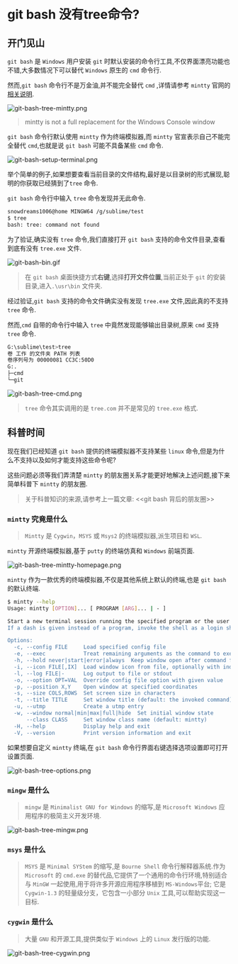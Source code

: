 # git bash 没有tree命令?

## 开门见山

`git bash` 是 `Windows` 用户安装 `git` 时默认安装的命令行工具,不仅界面漂亮功能也不错,大多数情况下可以替代 `Windows` 原生的 `cmd` 命令行.

然而,`git bash` 命令行不是万金油,并不能完全替代 `cmd` ,详情请参考 `mintty` 官网的[相关说明](https://mintty.github.io/#Compatibility).

![git-bash-tree-mintty.png](../images/git-bash-tree-mintty.png)

> mintty is not a full replacement for the Windows Console window

`git bash` 命令行默认使用 `mintty` 作为终端模拟器,而 `mintty` 官宣表示自己不能完全替代 `cmd`,也就是说 `git bash` 可能不具备某些 `cmd` 命令.

![git-bash-setup-terminal.png](../images/git-bash-setup-terminal.png)

举个简单的例子,如果想要查看当前目录的文件结构,最好是以目录树的形式展现,聪明的你获取已经猜到了`tree` 命令.

`git bash` 命令行中输入 `tree` 命令发现并无此命令.

```bash
snowdreams1006@home MINGW64 /g/sublime/test
$ tree
bash: tree: command not found
```

为了验证,确实没有 `tree` 命令,我们直接打开 `git bash` 支持的命令文件目录,查看到底有没有 `tree.exe` 文件.

![git-bash-bin.gif](../images/git-bash-bin.gif)

> 在 `git bash` 桌面快捷方式**右键**,选择**打开文件位置**,当前正处于 `git` 的安装目录,进入`.\usr\bin` 文件夹.

经过验证,`git bash` 支持的命令文件确实没有发现 `tree.exe` 文件,因此真的不支持 `tree` 命令.

然而,`cmd` 自带的命令行中输入 `tree` 中竟然发现能够输出目录树,原来 `cmd` 支持 `tree` 命令.

```bash
G:\sublime\test>tree
卷 工作 的文件夹 PATH 列表
卷序列号为 00000081 CC3C:50D0
G:.
├─cmd
└─git
```

![git-bash-tree-cmd.png](../images/git-bash-tree-cmd.png)

> `tree` 命令其实调用的是 `tree.com` 并不是常见的 `tree.exe` 格式.

## 科普时间

现在我们已经知道 `git bash` 提供的终端模拟器不支持某些 `linux` 命令,但是为什么不支持以及如何才能支持这些命令呢?


这些问题必须等我们弄清楚 `mintty` 的朋友圈关系才能更好地解决上述问题,接下来简单科普下 `mintty` 的朋友圈.

> 关于科普知识的来源,请参考上一篇文章: <<git bash 背后的朋友圈>>

### `mintty` 究竟是什么

> `Mintty` 是 `Cygwin`，`MSYS` 或 `Msys2` 的终端模拟器,派生项目和 `WSL`.

`mintty` 开源终端模拟器,基于 `putty` 的终端仿真和 `Windows` 前端页面.

![git-bash-tree-mintty-homepage.png](../images/git-bash-tree-mintty-homepage.png)

`mintty` 作为一款优秀的终端模拟器,不仅是其他系统上默认的终端,也是 `git bash` 的默认终端.

```bash
$ mintty --help
Usage: mintty [OPTION]... [ PROGRAM [ARG]... | - ]

Start a new terminal session running the specified program or the user's shell.
If a dash is given instead of a program, invoke the shell as a login shell.

Options:
  -c, --config FILE     Load specified config file
  -e, --exec            Treat remaining arguments as the command to execute
  -h, --hold never|start|error|always  Keep window open after command finishes
  -i, --icon FILE[,IX]  Load window icon from file, optionally with index
  -l, --log FILE|-      Log output to file or stdout
  -o, --option OPT=VAL  Override config file option with given value
  -p, --position X,Y    Open window at specified coordinates
  -s, --size COLS,ROWS  Set screen size in characters
  -t, --title TITLE     Set window title (default: the invoked command)
  -u, --utmp            Create a utmp entry
  -w, --window normal|min|max|full|hide  Set initial window state
      --class CLASS     Set window class name (default: mintty)
  -H, --help            Display help and exit
  -V, --version         Print version information and exit
```

如果想要自定义 `mintty` 终端,在 `git bash` 命令行界面右键选择选项设置即可打开设置页面.

![git-bash-tree-options.png](../images/git-bash-tree-options.png)

### `mingw` 是什么

> `mingw` 是 `Minimalist GNU for Windows` 的缩写,是 `Microsoft Windows` 应用程序的极简主义开发环境.

![git-bash-tree-mingw.png](../images/git-bash-tree-mingw.png)

### `msys` 是什么

> `MSYS` 是 `Minimal SYStem` 的缩写,是 `Bourne Shell` 命令行解释器系统.作为 `Microsoft` 的 `cmd.exe` 的替代品,它提供了一个通用的命令行环境,特别适合与 `MinGW` 一起使用,用于将许多开源应用程序移植到 `MS-Windows`平台; 它是 `Cygwin-1.3` 的轻量级分支，它包含一小部分 `Unix` 工具,可以帮助实现这一目标.

### `cygwin` 是什么

> 大量 `GNU` 和开源工具,提供类似于 `Windows` 上的 `Linux` 发行版的功能.

![git-bash-tree-cygwin.png](../images/git-bash-tree-cygwin.png)






